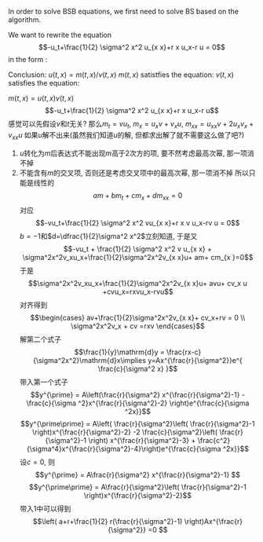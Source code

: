 In order to solve BSB equations, we first need to solve BS based on the algorithm.

We want to rewrite the equation $$-u_t+\frac{1}{2} \sigma^2 x^2 u_{x x}+r x  u_x-r u = 0$$ in the form :


Conclusion:
$u(t,x)=m(t,x)/v(t,x)$
$m(t,x)$ satistfies the equation:
$v(t,x)$ satisfies the equation:


$m(t, x) = u(t,x)v(t,x)$
$$-u_t+\frac{1}{2} \sigma^2 x^2 u_{x x}+r x  u_x-r u$$
感觉可以先假设$v$和$t$无关?
那么$m_t = v u_t$,  $m_x= u_xv+v_xu$, $m_{x x}=u_{x x}v + 2u_xv_x+ v_{x x}u$
如果$u$解不出来(虽然我们知道$u$的解, 但都求出解了就不需要这么做了吧?) 
1. $u$转化为$m$后表达式不能出现$m$高于2次方的项, 要不然考虑最高次幂, 那一项消不掉
2. 不能含有$m$的交叉项, 否则还是考虑交叉项中的最高次幂, 那一项消不掉
所以只能是线性的
$$am +b m_t+ c m_x + dm_{x x} = 0$$
对应
$$-vu_t+\frac{1}{2} \sigma^2 x^2 vu_{x x}+r x v u_x-rv u = 0$$
$b=-1$和$d=\dfrac{1}{2}\sigma^2 x^2$立刻知道, 于是又
$$-vu_t + \frac{1}{2} \sigma^2 x^2 v u_{x x} + \sigma^2x^2v_xu_x+\frac{1}{2}\sigma^2x^2v_{x x}u+ am+ cm_{x }=0$$
于是
$$\sigma^2x^2v_xu_x+\frac{1}{2}\sigma^2x^2v_{x x}u+ avu+ cv_x u +cvu_x=rxvu_x-rvu$$
对齐得到
$$\begin{cases}
av+\frac{1}{2}\sigma^2x^2v_{x x}+ cv_x+rv = 0 \\
\sigma^2x^2v_x + cv =rxv
\end{cases}$$
解第二个式子
$$\frac{1}{y}\mathrm{d}y = \frac{rx-c}{\sigma^2x^2}\mathrm{d}x\implies y=Ax^{\frac{r}{\sigma^2}}e^{ \frac{c}{\sigma^2 x} }$$
带入第一个式子
$$y^{\prime} = A\left(\frac{r}{\sigma^2} x^{\frac{r}{\sigma^2}-1} -  \frac{c}{\sigma ^2}x^{\frac{r}{\sigma^2}-2} \right)e^{\frac{c}{\sigma ^2x}}$$
$$y^{\prime\prime} = A\left( \frac{r}{\sigma^2}\left( \frac{r}{\sigma^2}-1 \right)x^{\frac{r}{\sigma^2}-2} -2 \frac{c}{\sigma^2}\left( \frac{r}{\sigma^2}-1 \right) x^{\frac{r}{\sigma^2}-3} + \frac{c^2}{\sigma^4}x^{\frac{r}{\sigma^2}-4}\right)e^{\frac{c}{\sigma ^2x}}$$
设$c=0$, 则
$$y^{\prime} = A\frac{r}{\sigma^2} x^{\frac{r}{\sigma^2}-1} $$$$y^{\prime\prime} = A\frac{r}{\sigma^2}\left( \frac{r}{\sigma^2}-1 \right)x^{\frac{r}{\sigma^2}-2}$$
带入1中可以得到
$$\left( a+r+\frac{1}{2} r(\frac{r}{\sigma^2}-1) \right)Ax^{\frac{r}{\sigma^2}} =0 $$

